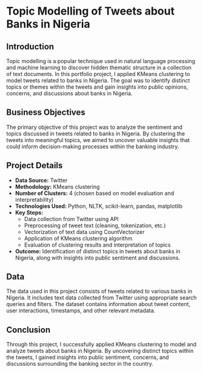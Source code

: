 # Topic Modelling of Tweets about Banks in Nigeria

## Introduction
Topic modelling is a popular technique used in natural language processing and machine learning to discover hidden thematic structure in a collection of text documents. In this portfolio project, I applied KMeans clustering to model tweets related to banks in Nigeria. The goal was to identify distinct topics or themes within the tweets and gain insights into public opinions, concerns, and discussions about banks in Nigeria.

## Business Objectives
The primary objective of this project was to analyze the sentiment and topics discussed in tweets related to banks in Nigeria. By clustering the tweets into meaningful topics, we aimed to uncover valuable insights that could inform decision-making processes within the banking industry.

## Project Details
- **Data Source:** Twitter
- **Methodology:** KMeans clustering
- **Number of Clusters:** 4 (chosen based on model evaluation and interpretability)
- **Technologies Used:** Python, NLTK, scikit-learn, pandas, matplotlib
- **Key Steps:**
  - Data collection from Twitter using API
  - Preprocessing of tweet text (cleaning, tokenization, etc.)
  - Vectorization of text data using CountVectorizer
  - Application of KMeans clustering algorithm
  - Evaluation of clustering results and interpretation of topics
- **Outcome:** Identification of distinct topics in tweets about banks in Nigeria, along with insights into public sentiment and discussions.

## Data
The data used in this project consists of tweets related to various banks in Nigeria. It includes text data collected from Twitter using appropriate search queries and filters. The dataset contains information about tweet content, user interactions, timestamps, and other relevant metadata.

## Conclusion
Through this project, I successfully applied KMeans clustering to model and analyze tweets about banks in Nigeria. By uncovering distinct topics within the tweets, I gained insights into public sentiment, concerns, and discussions surrounding the banking sector in the country. 

